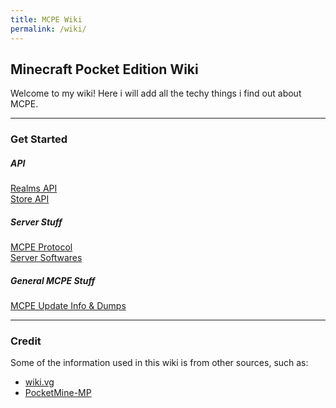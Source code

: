 ```yaml
---
title: MCPE Wiki
permalink: /wiki/
---
```

## Minecraft Pocket Edition Wiki
Welcome to my wiki! Here i will add all the techy things i find out about MCPE.  

---

### Get Started
  
##### API
[Realms API](api/realms/)  
[Store API](api/store/)

##### Server Stuff
[MCPE Protocol](protocol/)  
[Server Softwares](software/server/)  

##### General MCPE Stuff
[MCPE Update Info & Dumps](versions/)

---
  
### Credit
Some of the information used in this wiki is from other sources, such as:  
* [wiki.vg](http://wiki.vg/Pocket_Minecraft_Protocol)
* [PocketMine-MP](https://github.com/pmmp/PocketMine-MP)
